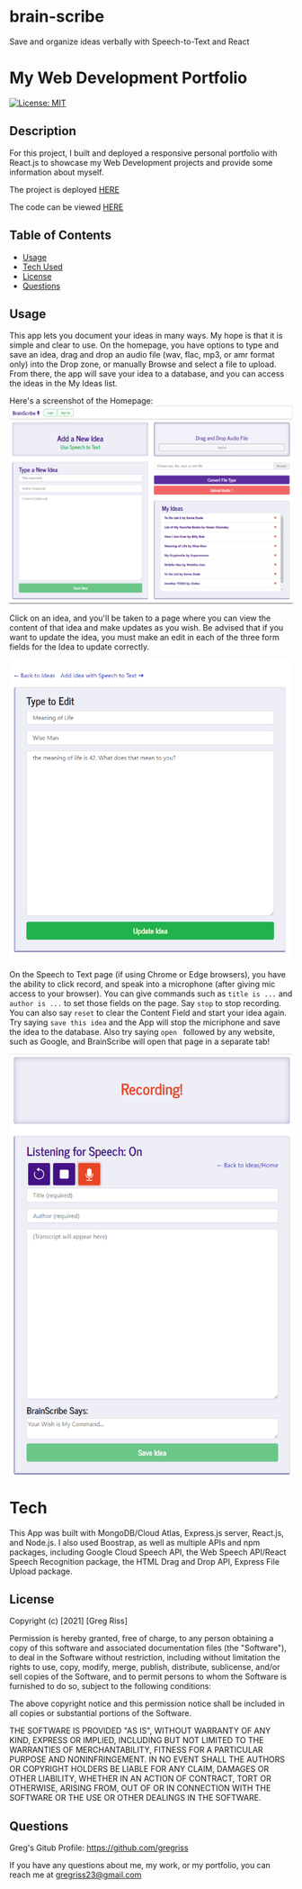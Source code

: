 # brain-scribe
Save and organize ideas verbally with Speech-to-Text and React

# My Web Development Portfolio 
[![License: MIT](https://img.shields.io/badge/License-MIT-yellow.svg)](https://opensource.org/licenses/MIT)

## Description

For this project, I built and deployed a responsive personal portfolio with React.js to showcase my Web Development projects and provide some information about myself.

The project is deployed [HERE](https://brain-scribe.herokuapp.com/ideas)

The code can be viewed [HERE](https://github.com/gregriss/brain-scribe)  

## Table of Contents  

- [Usage](#Usage)  
- [Tech Used](#Tech)
- [License](#License)  
- [Questions](#Questions)

## Usage

This app lets you document your ideas in many ways. My hope is that it is simple and clear to use. On the homepage, you have options to type and save an idea, drag and drop an audio file (wav, flac, mp3, or amr format only) into the Drop zone, or manually Browse and select a file to upload. From there, the app will save your idea to a database, and you can access the ideas in the My Ideas list. 

Here's a screenshot of the Homepage:
![Greg's Homepage](resources/homepage.png)

Click on an idea, and you'll be taken to a page where you can view the content of that idea and make updates as you wish. Be advised that if you want to update the idea, you must make an edit in each of the three form fields for the Idea to update correctly. 

![Detail](resources/detail-page.png)

On the Speech to Text page (if using Chrome or Edge browsers), you have the ability to click record, and speak into a microphone (after giving mic access to your browser). You can give commands such as `title is ...` and `author is ...` to set those fields on the page. Say `stop` to stop recording. You can also say `reset` to clear the Content Field and start your idea again. Try saying `save this idea` and the App will stop the micriphone and save the idea to the database. Also try saying `open ` followed by any website, such as Google, and BrainScribe will open that page in a separate tab! 

![Speech to Text](resources/speech-page.png)

# Tech  

This App was built with MongoDB/Cloud Atlas, Express.js server, React.js, and Node.js. I also used Boostrap, as well as multiple APIs and npm packages, including Google Cloud Speech API, the Web Speech API/React Speech Recognition package, the HTML Drag and Drop API, Express File Upload package.  

## License

Copyright (c) [2021] [Greg Riss]

Permission is hereby granted, free of charge, to any person obtaining a copy
of this software and associated documentation files (the "Software"), to deal
in the Software without restriction, including without limitation the rights
to use, copy, modify, merge, publish, distribute, sublicense, and/or sell
copies of the Software, and to permit persons to whom the Software is
furnished to do so, subject to the following conditions:

The above copyright notice and this permission notice shall be included in all
copies or substantial portions of the Software.

THE SOFTWARE IS PROVIDED "AS IS", WITHOUT WARRANTY OF ANY KIND, EXPRESS OR
IMPLIED, INCLUDING BUT NOT LIMITED TO THE WARRANTIES OF MERCHANTABILITY,
FITNESS FOR A PARTICULAR PURPOSE AND NONINFRINGEMENT. IN NO EVENT SHALL THE
AUTHORS OR COPYRIGHT HOLDERS BE LIABLE FOR ANY CLAIM, DAMAGES OR OTHER
LIABILITY, WHETHER IN AN ACTION OF CONTRACT, TORT OR OTHERWISE, ARISING FROM,
OUT OF OR IN CONNECTION WITH THE SOFTWARE OR THE USE OR OTHER DEALINGS IN THE SOFTWARE.  

## Questions  

Greg's Gitub Profile: https://github.com/gregriss  

If you have any questions about me, my work, or my portfolio, you can reach me at [gregriss23@gmail.com](mailto:gregriss23@gmail.com)
